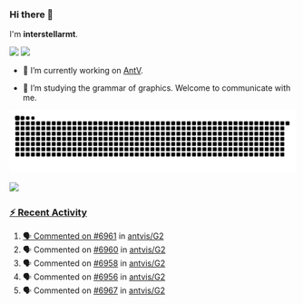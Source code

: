 ### Hi there 👋

I'm **interstellarmt**.

[![](https://img.shields.io/endpoint?url=https://awards.antv.vision/interstellarmt-g2-contributor.json)](https://github.com/antvis/g2)
[![](https://img.shields.io/endpoint?url=https://awards.antv.vision/interstellarmt-gpt-vis-contributor.json)](https://github.com/antvis/gpt-vis)

- 🔭 I’m currently working on [AntV](https://github.com/antvis).

- 📖 I’m studying the grammar of graphics. Welcome to communicate with me.

![](https://raw.githubusercontent.com/interstellarmt/interstellarmt/refs/heads/output/github-contribution-grid-snake.svg)
<div>
  <a href="https://github.com/interstellarmt">
  <img height="180em" src="https://github-readme-stats-eight-theta.vercel.app/api?username=interstellarmt&show_icons=true&include_all_commits=true&count_private=true&theme=tokyonight"/>
</div>
    
### :zap: Recent Activity

<!--START_SECTION:activity-->
1. 🗣 Commented on [#6961](https://github.com/antvis/G2/pull/6961#issuecomment-2921319336) in [antvis/G2](https://github.com/antvis/G2)
2. 🗣 Commented on [#6960](https://github.com/antvis/G2/pull/6960#issuecomment-2921257260) in [antvis/G2](https://github.com/antvis/G2)
3. 🗣 Commented on [#6958](https://github.com/antvis/G2/pull/6958#issuecomment-2921236692) in [antvis/G2](https://github.com/antvis/G2)
4. 🗣 Commented on [#6956](https://github.com/antvis/G2/pull/6956#issuecomment-2921230465) in [antvis/G2](https://github.com/antvis/G2)
5. 🗣 Commented on [#6967](https://github.com/antvis/G2/pull/6967#issuecomment-2921157105) in [antvis/G2](https://github.com/antvis/G2)
<!--END_SECTION:activity-->

